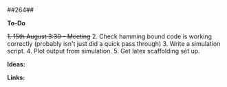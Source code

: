 ##264##


**To-Do**

~~1. 15th August 3:30 - Meeting~~
  2. Check hamming bound code is working correctly (probably isn't just did a quick pass through)
  3. Write a simulation script.
  4. Plot output from simulation.
  5. Get latex scaffolding set up.

**Ideas:**

**Links:**
